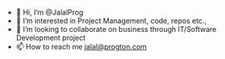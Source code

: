 - 👋 Hi, I’m @JalalProg
- 👀 I’m interested in Project Management, code, repos etc.,
- 💞️ I’m looking to collaborate on business through IT/Software Development project
- 📫 How to reach me jalal@progton.com

<!---
JalalProg/JalalProg is a ✨ special ✨ repository because its `README.md` (this file) appears on your GitHub profile.
You can click the Preview link to take a look at your changes.
--->
